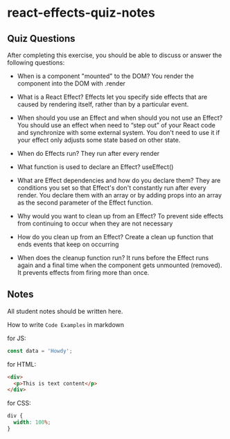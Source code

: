 # react-effects-quiz-notes

## Quiz Questions

After completing this exercise, you should be able to discuss or answer the following questions:

- When is a component "mounted" to the DOM?
  You render the component into the DOM with .render

- What is a React Effect?
  Effects let you specify side effects that are caused by rendering itself, rather than by a particular event.

- When should you use an Effect and when should you not use an Effect?
  You should use an effect when need to “step out” of your React code and synchronize with some external system. You don't need to use it if your effect only adjusts some state based on other state.

- When do Effects run?
  They run after every render

- What function is used to declare an Effect?
  useEffect()

- What are Effect dependencies and how do you declare them?
  They are conditions you set so that Effect's don't constantly run after every render. You declare them with an array or by adding props into an array as the second parameter of the Effect function.

- Why would you want to clean up from an Effect?
  To prevent side effects from continuing to occur when they are not necessary

- How do you clean up from an Effect?
  Create a clean up function that ends events that keep on occurring

- When does the cleanup function run?
  It runs before the Effect runs again and a final time when the component gets unmounted (removed). It prevents effects from firing more than once.

## Notes

All student notes should be written here.

How to write `Code Examples` in markdown

for JS:

```javascript
const data = 'Howdy';
```

for HTML:

```html
<div>
  <p>This is text content</p>
</div>
```

for CSS:

```css
div {
  width: 100%;
}
```

